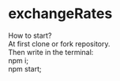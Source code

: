 # exchangeRates
How to start? <br />
At first clone or fork repository. <br />
Then write in the terminal: <br />
npm i; <br />
npm start;
